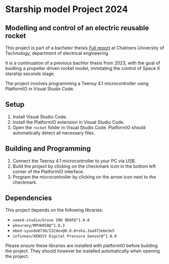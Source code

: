 # Starship model Project 2024

Modelling and control of an electric reusable rocket
----------------------------------------------------

This project is part of a bachelor theisis [Full report](/Bachelor_thesis_EENX16_24_50_Starship.pdf) at Chalmers University of Technology, department of electrical engineering.

It is a continuation of a previous bachlor thesis from 2023, with the goal of buidling a propeller driven rocket model, immitating the control of Space X starship seconds stage.

The project involves programming a Teensy 4.1 microcontroller using PlatformIO in Visual Studio Code.

## Setup

1. Install Visual Studio Code.
2. Install the PlatformIO extension in Visual Studio Code.
3. Open the `rocket` folder in Visual Studio Code. PlatformIO should automatically detect all necessary files.

## Building and Programming

1. Connect the Teensy 4.1 microcontroller to your PC via USB.
2. Build the project by clicking on the checkmark icon in the bottom left corner of the PlatformIO interface.
3. Program the microcontroller by clicking on the arrow icon next to the checkmark.

## Dependencies

This project depends on the following libraries:

- `seeed-studio/Grove IMU 9DOF@^1.0.0`
- `pkourany/MPU6050@^1.0.3`
- `mbed-syundo0730/I2Cdev@0.0.0+sha.3aa973ebe3e5`
- `infineon/XENSIV Digital Pressure Sensor@^1.0.0`

Please ensure these libraries are installed with platformIO before building the project. They should however be installed automatically when opening the project.
